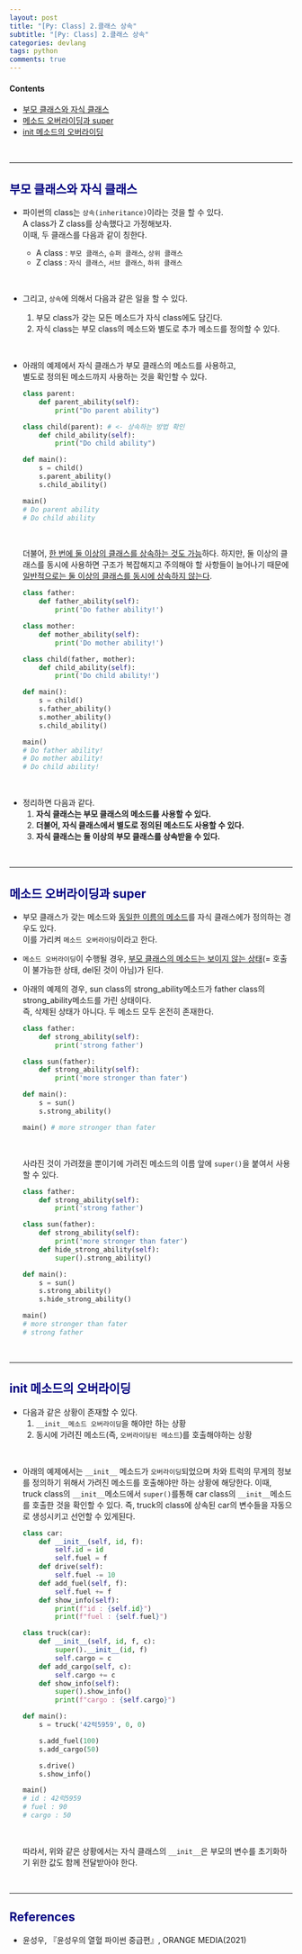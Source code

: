 ```yaml
---
layout: post
title: "[Py: Class] 2.클래스 상속"
subtitle: "[Py: Class] 2.클래스 상속"
categories: devlang
tags: python
comments: true
---
```

#### Contents
- [부모 클래스와 자식 클래스](#부모-클래스와-자식-클래스)
- [메소드 오버라이딩과 super](#메소드-오버라이딩과-super)
- [init 메소드의 오버라이딩](#init-메소드의-오버라이딩)

<br>

---
## <span style="color:navy">부모 클래스와 자식 클래스<span>

- 파이썬의 class는 `상속(inheritance)`이라는 것을 할 수 있다. <br>A class가 Z class를 상속했다고 가정해보자. <br>이때,  두 클래스를 다음과 같이 칭한다.

  - A class : `부모 클래스`, `슈퍼 클래스`, `상위 클래스`
  - Z class : `자식 클래스`, `서브 클래스`, `하위 클래스`

<br>

- 그리고,  `상속`에 의해서 다음과 같은 일을 할 수 있다.

  1. 부모 class가 갖는 모든 메소드가 자식 class에도 담긴다.
  2. 자식 class는 부모 class의 메소드와 별도로 추가 메소드를 정의할 수 있다.

<br>

- 아래의 예제에서 자식 클래스가 부모 클래스의 메소드를 사용하고,
<br>별도로 정의된 메소드까지 사용하는 것을 확인할 수 있다.

    ```python
    class parent:
        def parent_ability(self):
            print("Do parent ability")
    
    class child(parent): # <- 상속하는 방법 확인
        def child_ability(self):
            print("Do child ability")
    
    def main():
        s = child()
        s.parent_ability()
        s.child_ability()
    
    main()
    # Do parent ability
    # Do child ability
    ```

    <br>

    더불어, <u>한 번에 둘 이상의 클래스를 상속하는 것도 가능</u>하다. 하지만, 둘 이상의 클래스를 동시에 사용하면 구조가 복잡해지고 주의해야 할 사항들이 늘어나기 때문에 <u>일반적으로는 둘 이상의 클래스를 동시에 상속하지 않는다</u>.

    ```python
    class father:
        def father_ability(self):
            print('Do father ability!')
    
    class mother:
        def mother_ability(self):
            print('Do mother ability!')
    
    class child(father, mother):
        def child_ability(self):
            print('Do child ability!')
    
    def main():
        s = child()
        s.father_ability()
        s.mother_ability()
        s.child_ability()
    
    main()
    # Do father ability!
    # Do mother ability!
    # Do child ability!
    ```

<br>

- 정리하면 다음과 같다.
  1. **자식 클래스는 부모 클래스의 메소드를 사용할 수 있다.**
  2. **더불어, 자식 클래스에서 별도로 정의된 메소드도 사용할 수 있다.**
  3. **자식 클래스는 둘 이상의 부모 클래스를 상속받을 수 있다.**

<br>

---

## <span style="color:navy">메소드 오버라이딩과 super<span>

- 부모 클래스가 갖는 메소드와 <u>동일한 이름의 메소드</u>를 자식 클래스에가 정의하는 경우도 있다. <br>이를 가리켜 `메소드 오버라이딩`이라고 한다.

- `메소드 오버라이딩`이 수행될 경우, <u>부모 클래스의 메소드는 보이지 않는 상태</u>(= 호출이 불가능한 상태, del된 것이 아님)가 된다.

- 아래의 예제의 경우, sun class의 strong_ability메소드가 father class의 strong_ability메소드를 가린 상태이다. <br>즉, 삭제된 상태가 아니다. 두 메소드 모두 온전히 존재한다.

    ```python
    class father:
        def strong_ability(self):
            print('strong father')
    
    class sun(father):
        def strong_ability(self):
            print('more stronger than fater')
    
    def main():
        s = sun()
        s.strong_ability()
    
    main() # more stronger than fater
    ```

    <br>
    
    사라진 것이 가려졌을 뿐이기에 가려진 메소드의 이름 앞에 `super()`을 붙여서 사용할 수 있다.

    ```python
    class father:
        def strong_ability(self):
            print('strong father')
    
    class sun(father):
        def strong_ability(self):
            print('more stronger than fater')
        def hide_strong_ability(self):
            super().strong_ability()
    
    def main():
        s = sun()
        s.strong_ability()
        s.hide_strong_ability()
    
    main()
    # more stronger than fater
    # strong father
    ```

<br>

---

## <span style="color:navy">init 메소드의 오버라이딩<span>

- 다음과 같은 상황이 존재할 수 있다.
  1. `__init__메소드 오버라이딩`을 해야만 하는 상황
  2. 동시에 가려진 메소드(즉, `오버라이딩된 메소드`)를 호출해야하는 상황

<br>

- 아래의 예제에서는  `__init__` 메소드가 `오버라이딩`되었으며 차와 트럭의 무게의 정보를 정의하기 위해서 가려진 메소드를 호출해야만 하는 상황에 해당한다.  이때, truck class의 `__init__`메소드에서 `super()`를통해 car class의 `__init__`메소드를 호출한 것을 확인할 수 있다. 즉, truck의 class에 상속된  car의 변수들을 자동으로 생성시키고 선언할 수 있게된다.

    ```python
    class car:
        def __init__(self, id, f):
            self.id = id
            self.fuel = f
        def drive(self):
            self.fuel -= 10
        def add_fuel(self, f):
            self.fuel += f
        def show_info(self):
            print(f"id : {self.id}")
            print(f"fuel : {self.fuel}")
    
    class truck(car):
        def __init__(self, id, f, c):
            super().__init__(id, f)
            self.cargo = c
        def add_cargo(self, c):
            self.cargo += c
        def show_info(self):
            super().show_info()
            print(f"cargo : {self.cargo}")
    
    def main():
        s = truck('42럭5959', 0, 0)
    
        s.add_fuel(100)
        s.add_cargo(50)
    
        s.drive()
        s.show_info()
    
    main()
    # id : 42럭5959
    # fuel : 90
    # cargo : 50
    ```
    
    <br>

    따라서, 위와 같은 상황에서는 자식 클래스의 `__init__`은 부모의 변수를 초기화하기 위한 값도 함께 전달받아야 한다.

<br>

---


## <span style="color:navy">References<span>
- 윤성우, 『윤성우의 열혈 파이썬 중급편』, ORANGE MEDIA(2021)
